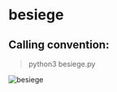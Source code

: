 # besiege 

## Calling convention:

> python3 besiege.py

![besiege](https://github.com/LijunSun90/besiege/blob/master/data/besiege1.png)